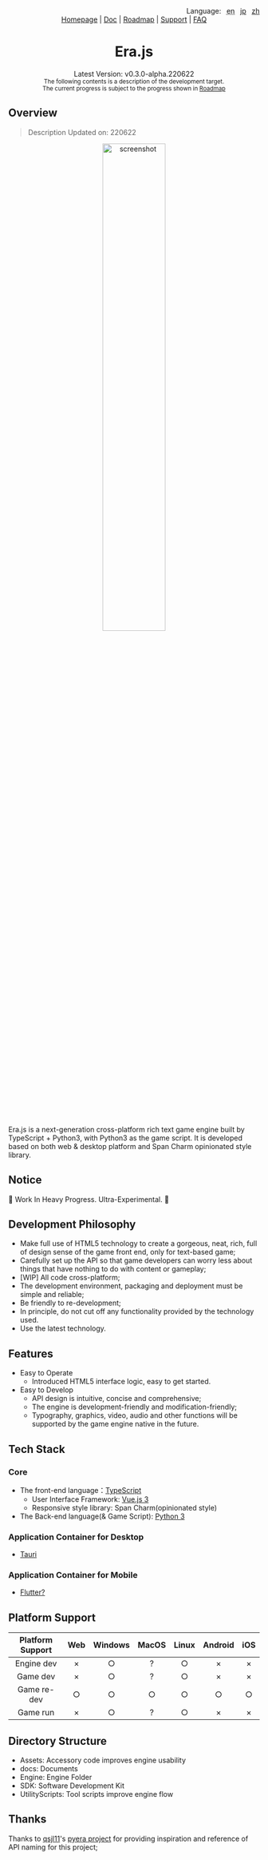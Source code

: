 <div align='right'>
  <span>Language:&ensp;</span>
  <span><abbr title='Need to be translated!'>en</abbr></span>&ensp;
  <span><a href='README-jp.md'><abbr title='Need to be translated!'>jp</abbr></a></span>&ensp;
  <span><a href='README-zh.md'>zh</a></span>
</div>

<div align="center">
  <a href="http://erajs.net">Homepage</a> |
  <a href="https://github.com/miswanting/Era.js/wiki">Doc</a> |
  <a href="https://github.com/miswanting/Era.js/projects">Roadmap</a> |
  <a href="https://github.com/miswanting/Era.js/issues">Support</a> |
  <a href="https://github.com/miswanting/Era.js/wiki/FAQ">FAQ</a>
</div>


<h1 align="center">Era.js</h1>
<div align="center">Latest Version: v0.3.0-alpha.220622</div>
<div align="center"><sub>The following contents is a description of the development target.<br />The current progress is subject to the progress shown in <a href="https://github.com/miswanting/Era.js/projects">Roadmap</a></sub></div>

## Overview

>   Description Updated on: 220622

<div align='center'><img src="ss.png" alt="screenshot" width="50%" /></div>

Era.js is a next-generation cross-platform rich text game engine built by TypeScript + Python3, with Python3 as the game script. It is developed based on both web & desktop platform and Span Charm opinionated style library.

## Notice

🚧 Work In Heavy Progress. Ultra-Experimental. 🚧

## Development Philosophy

- Make full use of HTML5 technology to create a gorgeous, neat, rich, full of design sense of the game front end, only for text-based game;
- Carefully set up the API so that game developers can worry less about things that have nothing to do with content or gameplay;
- [WIP] All code cross-platform;
- The development environment, packaging and deployment must be simple and reliable;
- Be friendly to re-development;
- In principle, do not cut off any functionality provided by the technology used.
- Use the latest technology.

## Features

- Easy to Operate
  - Introduced HTML5 interface logic, easy to get started.
- Easy to Develop
  - API design is intuitive, concise and comprehensive;
  - The engine is development-friendly and modification-friendly;
  - Typography, graphics, video, audio and other functions will be supported by the game engine native in the future.

## Tech Stack

### Core

- The front-end language：[TypeScript]()
  - User Interface Framework: [Vue.js 3](https://vuejs.org/)
  - Responsive style library: Span Charm(opinionated style)
- The Back-end language(& Game Script): [Python 3](https://www.python.org/)
### Application Container for Desktop

-   [Tauri](https://tauri.studio/)

### Application Container for Mobile

-   [Flutter?](https://flutter.dev/)

## Platform Support

| Platform Support | Web  | Windows | MacOS | Linux | Android | iOS  |
| :--------------: | :--: | :-----: | :---: | :---: | :-----: | :--: |
|    Engine dev    |  ×   |    ○    |   ?   |   ○   |    ×    |  ×   |
|     Game dev     |  ×   |    ○    |   ?   |   ○   |    ×    |  ×   |
|   Game re-dev    |  ○   |    ○    |   ○   |   ○   |    ○    |  ○   |
|     Game run     |  ×   |    ○    |   ?   |   ○   |    ×    |  ×   |

## Directory Structure

-   Assets: Accessory code improves engine usability
-   docs: Documents
-   Engine: Engine Folder
-   SDK: Software Development Kit
-   UtilityScripts: Tool scripts improve engine flow

## Thanks

Thanks to [qsjl11](https://github.com/qsjl11)'s [pyera project](https://github.com/qsjl11/pyera) for providing inspiration and reference of API naming for this project;
